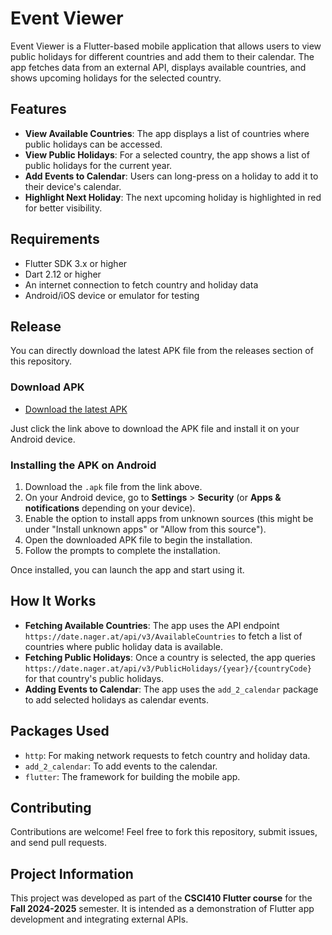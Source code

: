 # Event Viewer

Event Viewer is a Flutter-based mobile application that allows users to view public holidays for different countries and add them to their calendar. The app fetches data from an external API, displays available countries, and shows upcoming holidays for the selected country.

## Features

- **View Available Countries**: The app displays a list of countries where public holidays can be accessed.
- **View Public Holidays**: For a selected country, the app shows a list of public holidays for the current year.
- **Add Events to Calendar**: Users can long-press on a holiday to add it to their device's calendar.
- **Highlight Next Holiday**: The next upcoming holiday is highlighted in red for better visibility.

## Requirements

- Flutter SDK 3.x or higher
- Dart 2.12 or higher
- An internet connection to fetch country and holiday data
- Android/iOS device or emulator for testing

## Release

You can directly download the latest APK file from the releases section of this repository.

### Download APK

- [Download the latest APK](https://github.com/your-username/event-viewer/releases/latest/download/event_viewer.apk)

Just click the link above to download the APK file and install it on your Android device.

### Installing the APK on Android

1. Download the `.apk` file from the link above.
2. On your Android device, go to **Settings** > **Security** (or **Apps & notifications** depending on your device).
3. Enable the option to install apps from unknown sources (this might be under "Install unknown apps" or "Allow from this source").
4. Open the downloaded APK file to begin the installation.
5. Follow the prompts to complete the installation.

Once installed, you can launch the app and start using it.

## How It Works

- **Fetching Available Countries**: The app uses the API endpoint `https://date.nager.at/api/v3/AvailableCountries` to fetch a list of countries where public holiday data is available.
- **Fetching Public Holidays**: Once a country is selected, the app queries `https://date.nager.at/api/v3/PublicHolidays/{year}/{countryCode}` for that country's public holidays.
- **Adding Events to Calendar**: The app uses the `add_2_calendar` package to add selected holidays as calendar events.

## Packages Used

- `http`: For making network requests to fetch country and holiday data.
- `add_2_calendar`: To add events to the calendar.
- `flutter`: The framework for building the mobile app.

## Contributing

Contributions are welcome! Feel free to fork this repository, submit issues, and send pull requests.

## Project Information

This project was developed as part of the **CSCI410 Flutter course** for the **Fall 2024-2025** semester. It is intended as a demonstration of Flutter app development and integrating external APIs.

